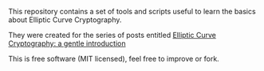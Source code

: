 This repository contains a set of tools and scripts
useful to learn the basics about Elliptic Curve
Cryptography.

They were created for the series of posts entitled
[Elliptic Curve Cryptography: a gentle introduction](http://andrea.corbellini.name/2015/05/17/elliptic-curve-cryptography-a-gentle-introduction/)

This is free software (MIT licensed), feel free to
improve or fork.
